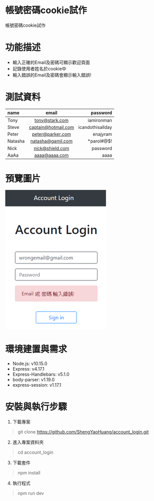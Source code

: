 # 帳號密碼cookie試作
帳號密碼cookie試作

# 功能描述
- 輸入正確的Email及密碼可顯示歡迎頁面
- 記錄使用者姓名於cookie中
- 輸入錯誤的Email及密碼會顯示輸入錯誤!

# 測試資料
| name    |        email        |         password |
| :------ | :-----------------: | ---------------: |
| Tony    |   tony@stark.com    |       iamironman |
| Steve   | captain@hotmail.com | icandothisallday |
| Peter   |  peter@parker.com   |         enajyram |
| Natasha |  natasha@gamil.com  |       *parol#@$! |
| Nick    |   nick@shield.com   |         password |
| AaAa    |    aaaa@aaaa.com    |             aaaa |

# 預覽圖片
![sparkles](accountlogin.png)

# 環境建置與需求
- Node.js: v10.15.0
- Express: v4.17.1
- Express-Handlebars: v5.1.0
- body-parser: v1.19.0
- express-session: v1.17.1

# 安裝與執行步驟
1. 下載專案
> git clone https://github.com/ShengYaoHuang/account_login.git

2. 進入專案資料夾
> cd account_login

3. 下載套件
> npm install

4. 執行程式
> npm run dev
